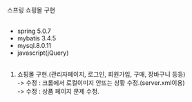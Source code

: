 스프링 쇼핑몰 구현<br><br>
+ spring 5.0.7<br>
+ mybatis 3.4.5<br>
+ mysql.8.0.11<br>
+ javascript(jQuery)<br><br>

1. 쇼핑몰 구현.(관리자페이지, 로그인, 회원가입, 구매, 장바구니 등등)<br>
   -> 수정 : 크롬에서 로컬이미지 안뜨는 상황 수정.(server.xml이용)<br>
   -> 수정 : 상품 페이지 문제 수정.<br>
